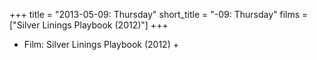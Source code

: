 +++
title = "2013-05-09: Thursday"
short_title = "-09: Thursday"
films = ["Silver Linings Playbook (2012)"]
+++


* Film: Silver Linings Playbook (2012) +

